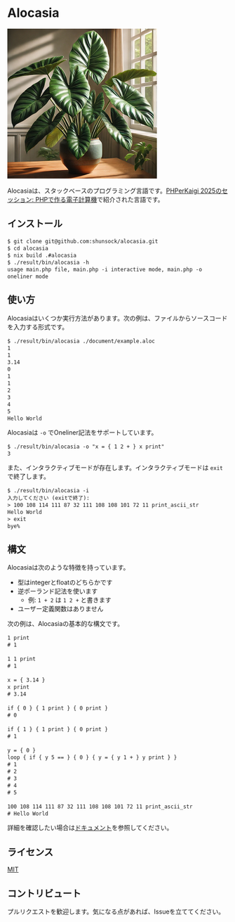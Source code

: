 # Alocasia

![](alocasia.jpg)

Alocasiaは、スタックベースのプログラミング言語です。[PHPerKaigi 2025のセッション: PHPで作る電子計算機](https://fortee.jp/phperkaigi-2025/proposal/32569e1d-99ae-4b61-a839-be77ee3127e6)で紹介された言語です。

## インストール

```
$ git clone git@github.com:shunsock/alocasia.git
$ cd alocasia
$ nix build .#alocasia
$ ./result/bin/alocasia -h
usage main.php file, main.php -i interactive mode, main.php -o oneliner mode
```

## 使い方

Alocasiaはいくつか実行方法があります。次の例は、ファイルからソースコードを入力する形式です。

```shell
$ ./result/bin/alocasia ./document/example.aloc
1
1
3.14
0
1
1
2
3
4
5
Hello World
```

Alocasiaは `-o` でOneliner記法をサポートしています。

```
$ ./result/bin/alocasia -o "x = { 1 2 + } x print"
3
```

また、インタラクティブモードが存在します。インタラクティブモードは `exit` で終了します。

```
$ ./result/bin/alocasia -i
入力してください (exitで終了):
> 100 108 114 111 87 32 111 108 108 101 72 11 print_ascii_str
Hello World
> exit
bye%
```

## 構文

Alocasiaは次のような特徴を持っています。

- 型はintegerとfloatのどちらかです
- 逆ポーランド記法を使います
    - 例: `1 + 2` は `1 2 +` と書きます
- ユーザー定義関数はありません

次の例は、Alocasiaの基本的な構文です。

```shell
1 print
# 1

1 1 print
# 1

x = { 3.14 }
x print
# 3.14

if { 0 } { 1 print } { 0 print }
# 0

if { 1 } { 1 print } { 0 print }
# 1

y = { 0 }
loop { if { y 5 == } { 0 } { y = { y 1 + } y print } }
# 1
# 2
# 3
# 4
# 5

100 108 114 111 87 32 111 108 108 101 72 11 print_ascii_str
# Hello World
```

詳細を確認したい場合は[ドキュメント](./document/syntax.md)を参照してください。

## ライセンス

[MIT](./LICENSE)

## コントリビュート

プルリクエストを歓迎します。気になる点があれば、Issueを立ててください。

